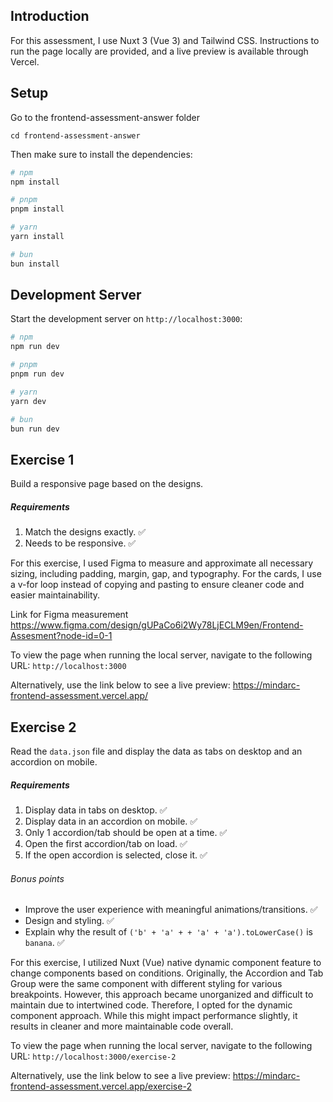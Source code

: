 Introduction
---
For this assessment, I use Nuxt 3 (Vue 3) and Tailwind CSS. Instructions to run the page locally are provided, and a live preview is available through Vercel.

## Setup
Go to the frontend-assessment-answer folder 

```cd frontend-assessment-answer```

Then make sure to install the dependencies:

```bash
# npm
npm install

# pnpm
pnpm install

# yarn
yarn install

# bun
bun install
```

## Development Server

Start the development server on `http://localhost:3000`:

```bash
# npm
npm run dev

# pnpm
pnpm run dev

# yarn
yarn dev

# bun
bun run dev
```

Exercise 1
---
Build a responsive page based on the designs.

##### Requirements
1. Match the designs exactly. ✅
2. Needs to be responsive. ✅

For this exercise, I used Figma to measure and approximate all necessary sizing, including padding, margin, gap, and typography. For the cards, I use a v-for loop instead of copying and pasting to ensure cleaner code and easier maintainability.

Link for Figma measurement
https://www.figma.com/design/gUPaCo6i2Wy78LjECLM9en/Frontend-Assesment?node-id=0-1

To view the page when running the local server, navigate to the following URL: `http://localhost:3000`

Alternatively, use the link below to see a live preview:
https://mindarc-frontend-assessment.vercel.app/

Exercise 2
---
Read the `data.json` file and display the data as tabs on desktop and an accordion on mobile.

##### Requirements
1. Display data in tabs on desktop. ✅
2. Display data in an accordion on mobile. ✅
3. Only 1 accordion/tab should be open at a time. ✅
4. Open the first accordion/tab on load. ✅
5. If the open accordion is selected, close it. ✅

###### Bonus points
* Improve the user experience with meaningful animations/transitions. ✅
* Design and styling. ✅
* Explain why the result of `('b' + 'a' + + 'a' + 'a').toLowerCase()` is `banana`. ✅

For this exercise, I utilized Nuxt (Vue) native dynamic component feature to change components based on conditions. Originally, the Accordion and Tab Group were the same component with different styling for various breakpoints. However, this approach became unorganized and difficult to maintain due to intertwined code. Therefore, I opted for the dynamic component approach. While this might impact performance slightly, it results in cleaner and more maintainable code overall.

To view the page when running the local server, navigate to the following URL: `http://localhost:3000/exercise-2`

Alternatively, use the link below to see a live preview:
https://mindarc-frontend-assessment.vercel.app/exercise-2
